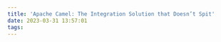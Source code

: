 ```yaml
---
title: 'Apache Camel: The Integration Solution that Doesn’t Spit'
date: 2023-03-31 13:57:01
tags:
---
```

